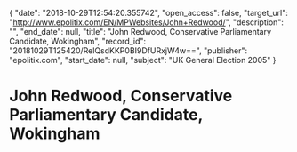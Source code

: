 {
  "date": "2018-10-29T12:54:20.355742", 
  "open_access": false, 
  "target_url": "http://www.epolitix.com/EN/MPWebsites/John+Redwood/", 
  "description": "", 
  "end_date": null, 
  "title": "John Redwood, Conservative Parliamentary Candidate, Wokingham", 
  "record_id": "20181029T125420/RelQsdKKP0BI9DfURxjW4w==", 
  "publisher": "epolitix.com", 
  "start_date": null, 
  "subject": "UK General Election 2005"
}

# John Redwood, Conservative Parliamentary Candidate, Wokingham


